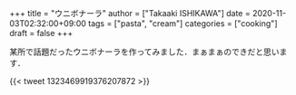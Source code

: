 +++
title = "ウニボナーラ"
author = ["Takaaki ISHIKAWA"]
date = 2020-11-03T02:32:00+09:00
tags = ["pasta", "cream"]
categories = ["cooking"]
draft = false
+++

某所で話題だったウニボナーラを作ってみました．まぁまぁのできだと思います．

{{< tweet 1323469919376207872 >}}
